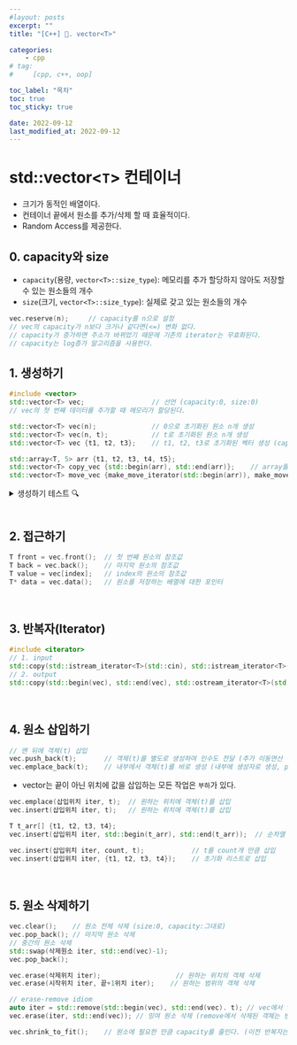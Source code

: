 ```yaml
---
#layout: posts
excerpt: ""
title: "[C++] 📂. vector<T>"

categories:
    - cpp
# tag:
#     [cpp, c++, oop]

toc_label: "목차"
toc: true
toc_sticky: true

date: 2022-09-12
last_modified_at: 2022-09-12
---
```


# std::vector\<`T`\> 컨테이너
* 크기가 동적인 배열이다.
* 컨테이너 끝에서 원소를 추가/삭제 할 때 효율적이다.
* Random Access를 제공한다.
 
## 0. capacity와 size
* `capacity`(용량, `vector<T>::size_type`): 메모리를 추가 할당하지 않아도 저장할 수 있는 원소들의 개수
* `size`(크기, `vector<T>::size_type`): 실제로 갖고 있는 원소들의 개수
```c++
vec.reserve(n);     // capacity를 n으로 설정
// vec의 capacity가 n보다 크거나 같다면(<=) 변화 없다.
// capacity가 증가하면 주소가 바뀌었기 때문에 기존의 iterator는 무효화된다.
// capacity는 log증가 알고리즘을 사용한다.
```

## 1. 생성하기
```c++
#include <vector>
std::vector<T> vec;                 // 선언 (capacity:0, size:0)
// vec의 첫 번째 데이터를 추가할 때 메모리가 할당된다.

std::vector<T> vec(n);              // 0으로 초기화된 원소 n개 생성
std::vector<T> vec(n, t);           // t로 초기화된 원소 n개 생성
std::vector<T> vec {t1, t2, t3};    // t1, t2, t3로 초기화된 벡터 생성 (capacity:3, size:3)

std::array<T, 5> arr {t1, t2, t3, t4, t5};
std::vector<T> copy_vec {std::begin(arr), std::end(arr)};    // array를 복사하여 생성
std::vector<T> move_vec {make_move_iterator(std::begin(arr)), make_move_iterator(std::end(arr))};                // array를 이동하여 생성(이동 반복자)
```

<details>
<summary>생성하기 테스트 🔍</summary>
<div markdown="1">
1. vec.capacity(), vec.size()의 관계
```
size: 0, capacity: 0    // 생성
size: 1, capacity: 1
size: 2, capacity: 2
size: 3, capacity: 3
size: 4, capacity: 4
size: 5, capacity: 6
size: 6, capacity: 6
size: 7, capacity: 9
size: 8, capacity: 9
size: 9, capacity: 9
size: 10, capacity: 13
size: 11, capacity: 13
size: 12, capacity: 13
size: 13, capacity: 13
size: 14, capacity: 19
size: 15, capacity: 19
size: 16, capacity: 19
size: 17, capacity: 19
size: 18, capacity: 19
size: 19, capacity: 19
size: 20, capacity: 28
size: 21, capacity: 28
size: 22, capacity: 28
size: 23, capacity: 28
size: 24, capacity: 28
size: 25, capacity: 28
size: 26, capacity: 28
size: 27, capacity: 28
size: 28, capacity: 28
size: 29, capacity: 42
size: 30, capacity: 42
size: 31, capacity: 42
size: 32, capacity: 42
size: 33, capacity: 42
size: 34, capacity: 42
size: 35, capacity: 42
size: 36, capacity: 42
size: 37, capacity: 42
size: 38, capacity: 42
size: 39, capacity: 42
size: 40, capacity: 42
size: 41, capacity: 42
size: 42, capacity: 42
size: 43, capacity: 63
size: 44, capacity: 63
size: 45, capacity: 63
size: 46, capacity: 63
size: 47, capacity: 63
size: 48, capacity: 63
size: 49, capacity: 63
size: 50, capacity: 63
```
2. make_move_iterator
```
(/* 공부 후 추가*/)
```
</div>
</details>

<br>

## 2. 접근하기
```c++
T front = vec.front();  // 첫 번째 원소의 참조값
T back = vec.back();    // 마지막 원소의 참조값
T value = vec[index];   // index의 원소의 참조값
T* data = vec.data();   // 원소를 저장하는 배열에 대한 포인터
```
<br>

## 3. 반복자(Iterator)
```c++
#include <iterator>
// 1. input
std::copy(std::istream_iterator<T>(std::cin), std::istream_iterator<T>(), std::back_iterator(vec));
// 2. output
std::copy(std::begin(vec), std::end(vec), std::ostream_iterator<T>(std::cout, " "));
```

<br>

## 4. 원소 삽입하기
```c++
// 맨 뒤에 객체(t) 삽입
vec.push_back(t);       // 객제(t)를 별도로 생성하여 인수도 전달 (추가 이동연산 필요, r-value 참조)
vec.emplace_back(t);    // 내부에서 객체(t)를 바로 생성 (내부에 생성자로 생성, push_back보다 효율적이다.)
```
- vector는 끝이 아닌 위치에 값을 삽입하는 모든 작업은 `부하`가 있다.
  
```c++
vec.emplace(삽입위치 iter, t);  // 원하는 위치에 객체(t)를 삽입
vec.insert(삽입위치 iter, t);   // 원하는 위치에 객체(t)를 삽입

T t_arr[] {t1, t2, t3, t4};
vec.insert(삽입위치 iter, std::begin(t_arr), std::end(t_arr));  // 순차열 삽입

vec.insert(삽입위치 iter, count, t);            // t를 count개 만큼 삽입
vec.insert(삽입위치 iter, {t1, t2, t3, t4});    // 초기화 리스트로 삽입
```
<br>

## 5. 원소 삭제하기
```c++
vec.clear();    // 원소 전체 삭제 (size:0, capacity:그대로)
vec.pop_back(); // 마지막 원소 삭제
// 중간의 원소 삭제
std::swap(삭제원소 iter, std::end(vec)-1);
vec.pop_back();
```

```c++
vec.erase(삭제위치 iter);                   // 원하는 위치의 객체 삭제 
vec.erase(시작위치 iter, 끝+1위치 iter);    // 원하는 범위의 객체 삭제

// erase-remove idiom
auto iter = std::remove(std::begin(vec), std::end(vec). t); // vec에서 t와 같은 원소 삭제
vec.erase(iter, std::end(vec)); // 잉여 원소 삭제 (remove에서 삭제된 객체는 빈 객체로 존재한다.)
```

```c++
vec.shrink_to_fit();    // 원소에 필요한 만큼 capacity를 줄인다. (이전 반복자는 무효화 된다.)
```

<br>
